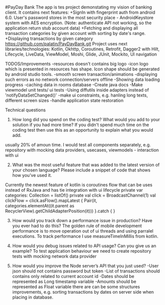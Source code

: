 #PayDay Bank
The app is tes project demonstating my vision of banking client.
It contains next features:
+SignIn with fingerprint auth from android 6.0. User's password stores in the most security place - AndroidKeystore system with AES encryption. (Note: authenticate API not working, so the application return stub account data)
+Fetching and displaying all transaction categories by given account with sorting by date's range.
+Displaying transactions by given category
https://github.com/palatin/PayDayBank.git
Project uses next libraries/technologies: Kotlin, Okhttp, Coroutines, Retrofit, Dagger2 with Hilt, Lifecycle, LiveData, ViewModel, Moshi, Glide, JUnit, Mockito, UI navigation

TODOS/Improvements
-resources doesn't contains big logo
-icon logo which is presented in resources has shape. Icon shape should be generated by android studio tools.
-smooth screen transaction/animations
-displaying such errors as no network connection/servers offline
-Showing data loading progress
-caching data in rooms database
-Create java docs
-Make viewmodel unit tests/ ui tests
-Using diffutils inside adapters instead of 'notifyDataSetChanged()'
-make ui constraints, e.g. hanling long texts, different screen sizes
-handle application state restoration


Technical questions
1) How long did you spend on the coding test? What would you add to your solution if you had more time? If you didn't
spend much time on the coding test then use this as an opportunity to explain what you would add.

usually 20% of amoun time. I would test all components separately, e.g. repository with mocking data providers, usecases, viewmodels - interaction with ui

2) What was the most useful feature that was added to the latest version of your chosen language? Please include a
snippet of code that shows how you've used it.

Currently the newest feature of kotlin is coroutines flow that can be uses instead of RxJava and has tie integration with ui lifecycle
 private var categories: Collection<Category> = listOf()
    private val click = BroadcastChannel<View>(1)
    val clickFlow = click.asFlow().mapLatest { Pair(it,
        categories.elementAt((it.parent as RecyclerView).getChildAdapterPosition(it))) }.catch {  }

3) How would you track down a performance issue in production? Have you ever had to do this?
The golden rule of mobile development performance is to move operation out of ui threads and using parralel executions. To track performance I use measureTimeInMillis from kotlin.

4) How would you debug issues related to API usage? Can you give us an example?
To test application behaviour we need to create repository tests with mocking network data provider


5) How would you improve the Node server’s API that you just used?
-User json should not contains password but token
-List of transactions should contains only related to current account id
-Dates should be represented as Long timestamp variable
-Amounts should be represented as Float variable
there are can be some structures improvements, e.g. sorting transactions by dates on server side when placing in database.
